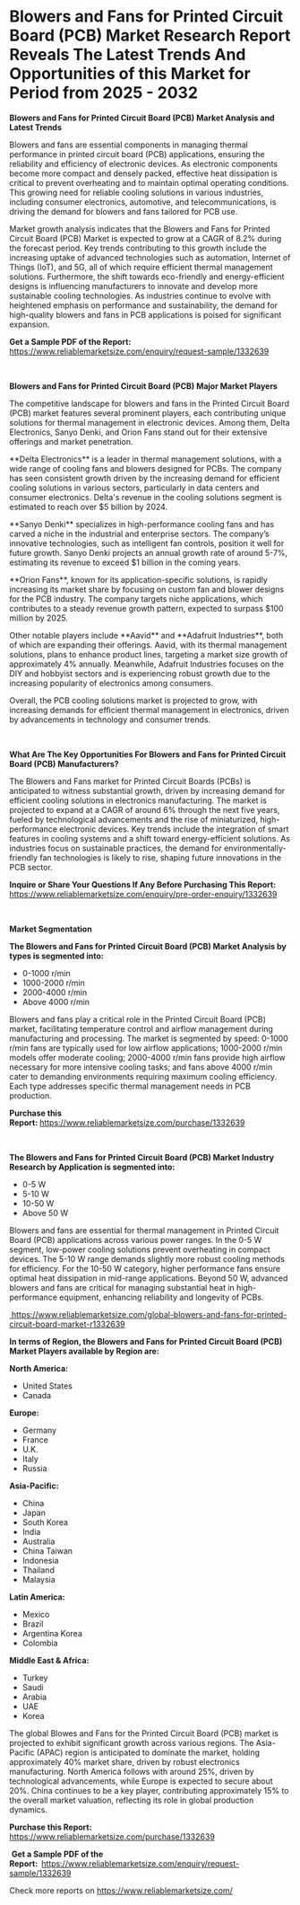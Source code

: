 <p><h1>Blowers and Fans for Printed Circuit Board (PCB) Market Research Report Reveals The Latest Trends And Opportunities of this Market for Period from 2025 - 2032</h1></p><p><strong>Blowers and Fans for Printed Circuit Board (PCB) Market Analysis and Latest Trends</strong></p>
<p><p>Blowers and fans are essential components in managing thermal performance in printed circuit board (PCB) applications, ensuring the reliability and efficiency of electronic devices. As electronic components become more compact and densely packed, effective heat dissipation is critical to prevent overheating and to maintain optimal operating conditions. This growing need for reliable cooling solutions in various industries, including consumer electronics, automotive, and telecommunications, is driving the demand for blowers and fans tailored for PCB use.</p><p>Market growth analysis indicates that the Blowers and Fans for Printed Circuit Board (PCB) Market is expected to grow at a CAGR of 8.2% during the forecast period. Key trends contributing to this growth include the increasing uptake of advanced technologies such as automation, Internet of Things (IoT), and 5G, all of which require efficient thermal management solutions. Furthermore, the shift towards eco-friendly and energy-efficient designs is influencing manufacturers to innovate and develop more sustainable cooling technologies. As industries continue to evolve with heightened emphasis on performance and sustainability, the demand for high-quality blowers and fans in PCB applications is poised for significant expansion.</p></p>
<p><strong>Get a Sample PDF of the Report:&nbsp;</strong> <a href="https://www.reliablemarketsize.com/enquiry/request-sample/1332639?utm_campaign=2479&utm_medium=2&utm_source=Github&utm_content=ia&utm_term=06042025&utm_id=blowers-and-fans-for-printed-circuit-board-pcb">https://www.reliablemarketsize.com/enquiry/request-sample/1332639</a></p>
<p>&nbsp;</p>
<p><strong>Blowers and Fans for Printed Circuit Board (PCB) Major Market Players</strong></p>
<p><p>The competitive landscape for blowers and fans in the Printed Circuit Board (PCB) market features several prominent players, each contributing unique solutions for thermal management in electronic devices. Among them, Delta Electronics, Sanyo Denki, and Orion Fans stand out for their extensive offerings and market penetration.</p><p>**Delta Electronics** is a leader in thermal management solutions, with a wide range of cooling fans and blowers designed for PCBs. The company has seen consistent growth driven by the increasing demand for efficient cooling solutions in various sectors, particularly in data centers and consumer electronics. Delta's revenue in the cooling solutions segment is estimated to reach over $5 billion by 2024.</p><p>**Sanyo Denki** specializes in high-performance cooling fans and has carved a niche in the industrial and enterprise sectors. The company’s innovative technologies, such as intelligent fan controls, position it well for future growth. Sanyo Denki projects an annual growth rate of around 5-7%, estimating its revenue to exceed $1 billion in the coming years.</p><p>**Orion Fans**, known for its application-specific solutions, is rapidly increasing its market share by focusing on custom fan and blower designs for the PCB industry. The company targets niche applications, which contributes to a steady revenue growth pattern, expected to surpass $100 million by 2025.</p><p>Other notable players include **Aavid** and **Adafruit Industries**, both of which are expanding their offerings. Aavid, with its thermal management solutions, plans to enhance product lines, targeting a market size growth of approximately 4% annually. Meanwhile, Adafruit Industries focuses on the DIY and hobbyist sectors and is experiencing robust growth due to the increasing popularity of electronics among consumers.</p><p>Overall, the PCB cooling solutions market is projected to grow, with increasing demands for efficient thermal management in electronics, driven by advancements in technology and consumer trends.</p></p>
<p>&nbsp;</p>
<p><strong>What Are The Key Opportunities For Blowers and Fans for Printed Circuit Board (PCB) Manufacturers?</strong></p>
<p><p>The Blowers and Fans market for Printed Circuit Boards (PCBs) is anticipated to witness substantial growth, driven by increasing demand for efficient cooling solutions in electronics manufacturing. The market is projected to expand at a CAGR of around 6% through the next five years, fueled by technological advancements and the rise of miniaturized, high-performance electronic devices. Key trends include the integration of smart features in cooling systems and a shift toward energy-efficient solutions. As industries focus on sustainable practices, the demand for environmentally-friendly fan technologies is likely to rise, shaping future innovations in the PCB sector.</p></p>
<p><strong>Inquire or Share Your Questions If Any Before Purchasing This Report:</strong> <a href="https://www.reliablemarketsize.com/enquiry/pre-order-enquiry/1332639?utm_campaign=2479&utm_medium=2&utm_source=Github&utm_content=ia&utm_term=06042025&utm_id=blowers-and-fans-for-printed-circuit-board-pcb">https://www.reliablemarketsize.com/enquiry/pre-order-enquiry/1332639</a></p>
<p>&nbsp;</p>
<p><strong>Market Segmentation</strong></p>
<p><strong>The Blowers and Fans for Printed Circuit Board (PCB) Market Analysis by types is segmented into:</strong></p>
<p><ul><li>0-1000 r/min</li><li>1000-2000 r/min</li><li>2000-4000 r/min</li><li>Above 4000 r/min</li></ul></p>
<p><p>Blowers and fans play a critical role in the Printed Circuit Board (PCB) market, facilitating temperature control and airflow management during manufacturing and processing. The market is segmented by speed: 0-1000 r/min fans are typically used for low airflow applications; 1000-2000 r/min models offer moderate cooling; 2000-4000 r/min fans provide high airflow necessary for more intensive cooling tasks; and fans above 4000 r/min cater to demanding environments requiring maximum cooling efficiency. Each type addresses specific thermal management needs in PCB production.</p></p>
<p><strong>Purchase this Report:&nbsp;</strong><a href="https://www.reliablemarketsize.com/purchase/1332639?utm_campaign=2479&utm_medium=2&utm_source=Github&utm_content=ia&utm_term=06042025&utm_id=blowers-and-fans-for-printed-circuit-board-pcb">https://www.reliablemarketsize.com/purchase/1332639</a></p>
<p>&nbsp;</p>
<p><strong>The Blowers and Fans for Printed Circuit Board (PCB) Market Industry Research by Application is segmented into:</strong></p>
<p><ul><li>0-5 W</li><li>5-10 W</li><li>10-50 W</li><li>Above 50 W</li></ul></p>
<p><p>Blowers and fans are essential for thermal management in Printed Circuit Board (PCB) applications across various power ranges. In the 0-5 W segment, low-power cooling solutions prevent overheating in compact devices. The 5-10 W range demands slightly more robust cooling methods for efficiency. For the 10-50 W category, higher performance fans ensure optimal heat dissipation in mid-range applications. Beyond 50 W, advanced blowers and fans are critical for managing substantial heat in high-performance equipment, enhancing reliability and longevity of PCBs.</p></p>
<p><a href="https://www.reliablemarketsize.com/global-blowers-and-fans-for-printed-circuit-board-market-r1332639?utm_campaign=2479&utm_medium=2&utm_source=Github&utm_content=ia&utm_term=06042025&utm_id=blowers-and-fans-for-printed-circuit-board-pcb">&nbsp;https://www.reliablemarketsize.com/global-blowers-and-fans-for-printed-circuit-board-market-r1332639</a></p>
<p><strong>In terms of Region, the Blowers and Fans for Printed Circuit Board (PCB) Market Players available by Region are:</strong></p>
<p>
    <p> <strong> North America: </strong>
        <ul>
            <li>United States</li>
            <li>Canada</li>
        </ul>
        </p> 
    <p> <strong> Europe: </strong>
        <ul>
            <li>Germany</li>
            <li>France</li>
            <li>U.K.</li>
            <li>Italy</li>
            <li>Russia</li>
        </ul>
        </p> 
    <p> <strong> Asia-Pacific: </strong>
        <ul>
            <li>China</li>
            <li>Japan</li>
            <li>South Korea</li>
            <li>India</li>
            <li>Australia</li>
            <li>China Taiwan</li>
            <li>Indonesia</li>
            <li>Thailand</li>
            <li>Malaysia</li>
        </ul>
        </p> 
    <p> <strong> Latin America: </strong>
        <ul>
            <li>Mexico</li>
            <li>Brazil</li>
            <li>Argentina Korea</li>
            <li>Colombia</li>
        </ul>
        </p> 
    <p> <strong> Middle East & Africa: </strong>
        <ul>
            <li>Turkey</li>
            <li>Saudi</li>
            <li>Arabia</li>
            <li>UAE</li>
            <li>Korea</li>
        </ul>
    </p>
    </p>
<p><p>The global Blowes and Fans for the Printed Circuit Board (PCB) market is projected to exhibit significant growth across various regions. The Asia-Pacific (APAC) region is anticipated to dominate the market, holding approximately 40% market share, driven by robust electronics manufacturing. North America follows with around 25%, driven by technological advancements, while Europe is expected to secure about 20%. China continues to be a key player, contributing approximately 15% to the overall market valuation, reflecting its role in global production dynamics.</p></p>
<p><strong>Purchase this Report: </strong><a href="https://www.reliablemarketsize.com/purchase/1332639?utm_campaign=2479&utm_medium=2&utm_source=Github&utm_content=ia&utm_term=06042025&utm_id=blowers-and-fans-for-printed-circuit-board-pcb">https://www.reliablemarketsize.com/purchase/1332639</a></p>
<p>&nbsp;<strong>Get a Sample PDF of the Report:&nbsp;&nbsp;</strong><a href="https://www.reliablemarketsize.com/enquiry/request-sample/1332639?utm_campaign=2479&utm_medium=2&utm_source=Github&utm_content=ia&utm_term=06042025&utm_id=blowers-and-fans-for-printed-circuit-board-pcb">https://www.reliablemarketsize.com/enquiry/request-sample/1332639</a></p>
<p><strong></strong></p>
<p>Check more reports on <a href="https://www.reliablemarketsize.com/?utm_campaign=2479&utm_medium=2&utm_source=Github&utm_content=ia&utm_term=06042025&utm_id=blowers-and-fans-for-printed-circuit-board-pcb">https://www.reliablemarketsize.com/</a></p>
